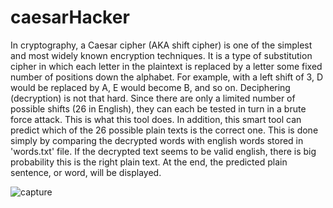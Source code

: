 # caesarHacker

In cryptography, a Caesar cipher (AKA shift cipher) is one of the simplest and most widely known encryption techniques. It is a type of substitution cipher in which each letter in the plaintext is replaced by a letter some fixed number of positions down the alphabet. For example, with a left shift of 3, D would be replaced by A, E would become B, and so on.
Deciphering (decryption) is not that hard. Since there are only a limited number of possible shifts (26 in English), they can each be tested in turn in a brute force attack. This is what this tool does. In addition, this smart tool can predict which of the 26 possible plain texts is the correct one. This is done simply by comparing the decrypted words with english words stored in 'words.txt' file. If the decrypted text seems to be valid english, there is big probability this is the right plain text. At the end, the predicted plain sentence, or word, will be displayed.

![capture](https://cloud.githubusercontent.com/assets/9033365/25820011/768b3f1e-3438-11e7-88e8-0cf13a31cc8d.PNG)
